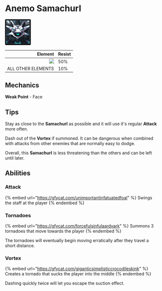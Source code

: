 # Anemo Samachurl

![](<../../../.gitbook/assets/Samachurl (Anemo).png>)

|                                        Element | Resist |
| ---------------------------------------------: | ------ |
| ![](../../../.gitbook/assets/anemo\_small.png) | 50%    |
|                             ALL OTHER ELEMENTS | 10%    |

## Mechanics

**Weak Point** - Face

## Tips

Stay as close to the **Samachurl** as possible and it will use it's regular **Attack** more often.

Dash out of the **Vortex** if summoned. It can be dangerous when combined with attacks from other enemies that are normally easy to dodge.

Overall, this **Samachurl** is less threatening than the others and can be left until later.

## Abilities

### Attack

{% embed url="https://gfycat.com/unimportantinfatuatedfoal" %}
Swings the staff at the player
{% endembed %}

### Tornadoes

{% embed url="https://gfycat.com/forcefulsinfulaardvark" %}
Summons 3 tornadoes that move towards the player
{% endembed %}

The tornadoes will eventually begin moving erratically after they travel a short distance.

### Vortex

{% embed url="https://gfycat.com/giganticsimplisticcrocodileskink" %}
Creates a tornado that sucks the player into the middle
{% endembed %}

Dashing quickly twice will let you escape the suction effect.
